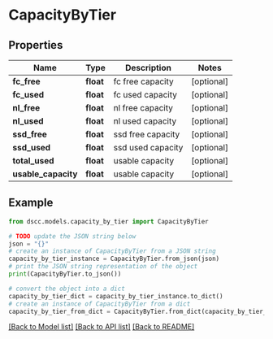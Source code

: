 # CapacityByTier


## Properties

Name | Type | Description | Notes
------------ | ------------- | ------------- | -------------
**fc_free** | **float** | fc free capacity | [optional] 
**fc_used** | **float** | fc used capacity | [optional] 
**nl_free** | **float** | nl free capacity | [optional] 
**nl_used** | **float** | nl used capacity | [optional] 
**ssd_free** | **float** | ssd free capacity | [optional] 
**ssd_used** | **float** | ssd used capacity | [optional] 
**total_used** | **float** | usable capacity | [optional] 
**usable_capacity** | **float** | usable capacity | [optional] 

## Example

```python
from dscc.models.capacity_by_tier import CapacityByTier

# TODO update the JSON string below
json = "{}"
# create an instance of CapacityByTier from a JSON string
capacity_by_tier_instance = CapacityByTier.from_json(json)
# print the JSON string representation of the object
print(CapacityByTier.to_json())

# convert the object into a dict
capacity_by_tier_dict = capacity_by_tier_instance.to_dict()
# create an instance of CapacityByTier from a dict
capacity_by_tier_from_dict = CapacityByTier.from_dict(capacity_by_tier_dict)
```
[[Back to Model list]](../README.md#documentation-for-models) [[Back to API list]](../README.md#documentation-for-api-endpoints) [[Back to README]](../README.md)



